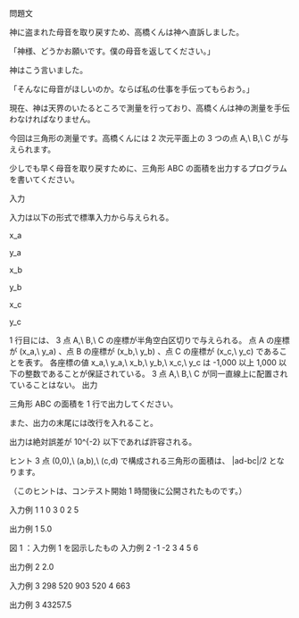 問題文

神に盗まれた母音を取り戻すため、高橋くんは神へ直訴しました。

「神様、どうかお願いです。僕の母音を返してください。」

神はこう言いました。

「そんなに母音がほしいのか。ならば私の仕事を手伝ってもらおう。」

現在、神は天界のいたるところで測量を行っており、高橋くんは神の測量を手伝わなければなりません。

今回は三角形の測量です。高橋くんには 
2
 次元平面上の 
3
 つの点 
A,\\ B,\\ C
 が与えられます。

少しでも早く母音を取り戻すために、三角形 
ABC
 の面積を出力するプログラムを書いてください。

入力

入力は以下の形式で標準入力から与えられる。

x_a
 
y_a
 
x_b
 
y_b
 
x_c
 
y_c


1
 行目には、
3
 点 
A,\\ B,\\ C
 の座標が半角空白区切りで与えられる。
点 
A
 の座標が 
(x_a,\\ y_a)
、点 
B
 の座標が 
(x_b,\\ y_b)
、点 
C
 の座標が 
(x_c,\\ y_c)
 であることを表す。
各座標の値 
x_a,\\ y_a,\\ x_b,\\ y_b,\\ x_c,\\ y_c
 は 
-1,000
 以上 
1,000
 以下の整数であることが保証されている。
3
 点 
A,\\ B,\\ C
 が同一直線上に配置されていることはない。
出力

三角形 
ABC
 の面積を 
1
 行で出力してください。

また、出力の末尾には改行を入れること。

出力は絶対誤差が 
10^{-2}
 以下であれば許容される。

ヒント
3
 点 
(0,0),\\ (a,b),\\ (c,d)
 で構成される三角形の面積は、
|ad-bc|/2
 となります。

（このヒントは、コンテスト開始 
1
 時間後に公開されたものです。）

入力例 1
1 0 3 0 2 5

出力例 1
5.0

図
1
：入力例 
1
 を図示したもの
入力例 2
-1 -2 3 4 5 6

出力例 2
2.0

入力例 3
298 520 903 520 4 663

出力例 3
43257.5
